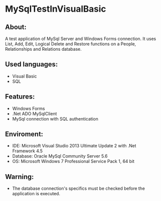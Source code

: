 # MySqlTestInVisualBasic


About:
------
A test application of MySql Server and Windows Forms connection. It uses List, Add, Edit, Logical Delete and Restore functions on a People, Relationships and Relations database.


Used languages:
---------------
- Visual Basic
- SQL


Features:
---------
- Windows Forms
- .Net ADO MySqlClient
- MySql connection with SQL authentication


Enviroment:
-----------
- IDE: Microsoft Visual Studio 2013 Ultimate Update 2 with .Net Framework 4.5
- Database: Oracle MySql Community Server 5.6
- OS: Microsoft Windows 7 Professional Service Pack 1, 64 bit


Warning:
--------
- The database connection's specifics must be checked before the application is executed.
